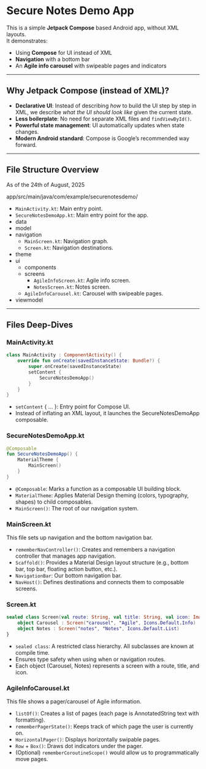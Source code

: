 # Secure Notes Demo App

This is a simple **Jetpack Compose** based Android app, without XML layouts.  
It demonstrates:

- Using **Compose** for UI instead of XML
- **Navigation** with a bottom bar
- An **Agile info carousel** with swipeable pages and indicators

---

## Why Jetpack Compose (instead of XML)?
- **Declarative UI**: Instead of describing *how* to build the UI step by step in XML, we describe *what the UI should look like* given the current state.
- **Less boilerplate**: No need for separate XML files and `findViewById()`.
- **Powerful state management**: UI automatically updates when state changes.
- **Modern Android standard**: Compose is Google’s recommended way forward.

---

## File Structure Overview

As of the 24th of August, 2025

app/src/main/java/com/example/securenotesdemo/
- `MainActivity.kt`: Main entry point.
- `SecureNotesDemoApp.kt`: Main entry point for the app.
- data
- model
- navigation
  - `MainScreen.kt`: Navigation graph.
  - `Screen.kt`: Navigation destinations.
- theme
- ui
  - components
  - screens
    - `AgileInfoScreen.kt`: Agile info screen.
    - `NotesScreen.kt`: Notes screen.
  - `AgileInfoCarousel.kt`: Carousel with swipeable pages.
- viewmodel

---

## Files Deep-Dives

### MainActivity.kt
```kotlin
class MainActivity : ComponentActivity() {
    override fun onCreate(savedInstanceState: Bundle?) {
        super.onCreate(savedInstanceState)
        setContent {
            SecureNotesDemoApp()
        }
    }
}
```

- `setContent` { ... }: Entry point for Compose UI.
- Instead of inflating an XML layout, it launches the SecureNotesDemoApp composable.

### SecureNotesDemoApp.kt
```kotlin
@Composable
fun SecureNotesDemoApp() {
    MaterialTheme {
        MainScreen()
    }
}
```

- `@Composable`: Marks a function as a composable UI building block.
- `MaterialTheme`: Applies Material Design theming (colors, typography, shapes) to child composables.
- `MainScreen()`: The root of our navigation system.

### MainScreen.kt

This file sets up navigation and the bottom navigation bar.
- `rememberNavController()`: Creates and remembers a navigation controller that manages app navigation.
- `Scaffold()`: Provides a Material Design layout structure (e.g., bottom bar, top bar, floating action button, etc.).
- `NavigationBar`: Our bottom navigation bar.
- `NavHost()`: Defines destinations and connects them to composable screens.

### Screen.kt

```kotlin
sealed class Screen(val route: String, val title: String, val icon: ImageVector) {
    object Carousel : Screen("carousel", "Agile", Icons.Default.Info)
    object Notes : Screen("notes", "Notes", Icons.Default.List)
}
```

- `sealed class`: A restricted class hierarchy. All subclasses are known at compile time.
- Ensures type safety when using when or navigation routes.
- Each object (Carousel, Notes) represents a screen with a route, title, and icon.

### AgileInfoCarousel.kt

This file shows a pager/carousel of Agile information.
- `listOf()`: Creates a list of pages (each page is AnnotatedString text with formatting).
- `rememberPagerState()`: Keeps track of which page the user is currently on.
- `HorizontalPager()`: Displays horizontally swipable pages.
- `Row` + `Box()`: Draws dot indicators under the pager.
- (Optional) `rememberCoroutineScope()` would allow us to programmatically move pages.

